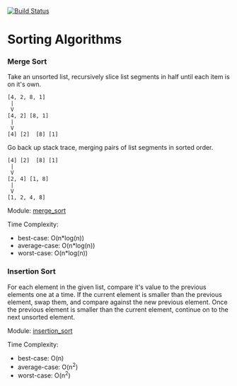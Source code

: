 [![Build Status](https://travis-ci.org/fordf/sorting-algorithms.svg?branch=merge)](https://travis-ci.org/fordf/sorting-algorithms)

# Sorting Algorithms

### Merge Sort
Take an unsorted list, recursively slice list segments in half until each item is
on it's own.
```
[4, 2, 8, 1]
 |
 V
[4, 2] [8, 1]
 |
 V
[4] [2]  [8] [1]
```
Go back up stack trace, merging pairs of list segments in sorted order.
```
[4] [2]  [8] [1]
 |
 V
[2, 4] [1, 8]
 |
 V
[1, 2, 4, 8]
```

Module: [merge_sort](https://github.com/fordf/sorting-algorithms/blob/merge/src/merge_sort.py)

Time Complexity:
* best-case: O(n*log(n))
* average-case: O(n*log(n))
* worst-case: O(n*log(n))

### Insertion Sort
For each element in the given list, compare it's value to the previous elements one
at a time. If the current element is smaller than the previous element, swap them,
and compare against the new previous element. Once the previous element is smaller
than the current element, continue on to the next unsorted element.

Module: [insertion_sort](https://github.com/fordf/sorting-algorithms/blob/insertion/src/insertion_sort.py)

Time Complexity: 
* best-case: O(n)
* average-case: O(n<sup>2</sup>)
* worst-case: O(n<sup>2</sup>)



